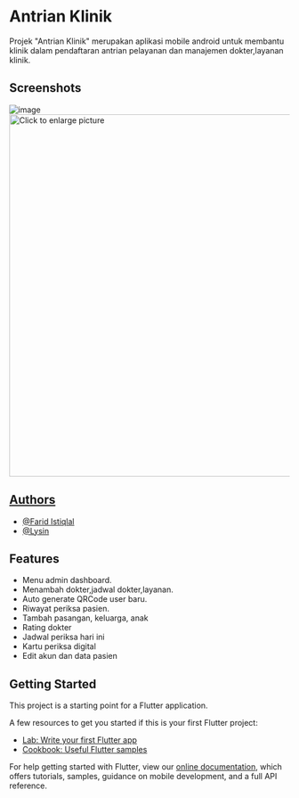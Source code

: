 # Antrian Klinik

Projek "Antrian Klinik" merupakan aplikasi mobile android untuk membantu klinik dalam pendaftaran antrian pelayanan dan manajemen dokter,layanan klinik.


## Screenshots

![image](https://drive.google.com/uc?export=view&id=19kP8nTyvtV2jlJV3h2k3FVSD-jNxinot)
<a href="https://drive.google.com/uc?export=view&id=19kP8nTyvtV2jlJV3h2k3FVSD-jNxinot"><img src="https://drive.google.com/uc?export=view&id=19kP8nTyvtV2jlJV3h2k3FVSD-jNxinot" style="width: 650px; max-width: 100%; height: auto" title="Click to enlarge picture" />

## Authors

- [@Farid Istiqlal](https://github.com/faridistiqlal)
- [@Lysin](https://github.com/mrlysin)

## Features

- Menu admin dashboard.
- Menambah dokter,jadwal dokter,layanan.
- Auto generate QRCode user baru.
- Riwayat periksa pasien.
- Tambah pasangan, keluarga, anak
- Rating dokter
- Jadwal periksa hari ini
- Kartu periksa digital
- Edit akun dan data pasien


## Getting Started

This project is a starting point for a Flutter application.

A few resources to get you started if this is your first Flutter project:

- [Lab: Write your first Flutter app](https://flutter.dev/docs/get-started/codelab)
- [Cookbook: Useful Flutter samples](https://flutter.dev/docs/cookbook)

For help getting started with Flutter, view our
[online documentation](https://flutter.dev/docs), which offers tutorials,
samples, guidance on mobile development, and a full API reference.
